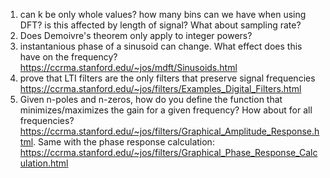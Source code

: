 1. can k be only whole values? how many bins can we have when using DFT? is this affected by length of signal? What about sampling rate?
2. Does Demoivre's theorem only apply to integer powers?
3. instantanious phase of a sinusoid can change. What effect does this have on the frequency? https://ccrma.stanford.edu/~jos/mdft/Sinusoids.html
4. prove that LTI filters are the only filters that preserve signal frequencies https://ccrma.stanford.edu/~jos/filters/Examples_Digital_Filters.html 
5. Given n-poles and n-zeros, how do you define the function that minimizes/maximizes the gain for a given frequency? How about for all frequencies? https://ccrma.stanford.edu/~jos/filters/Graphical_Amplitude_Response.html. Same with the phase response calculation: https://ccrma.stanford.edu/~jos/filters/Graphical_Phase_Response_Calculation.html